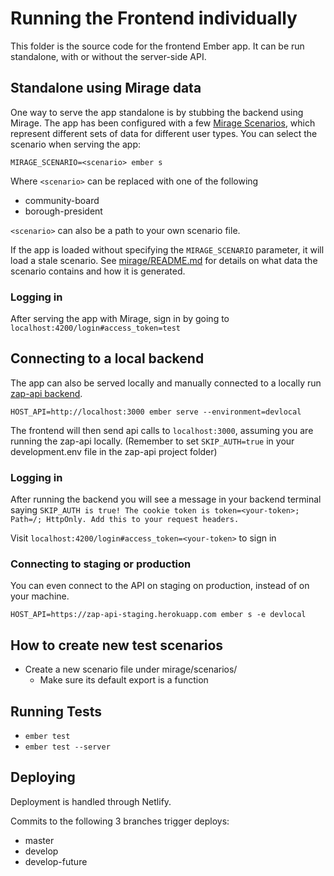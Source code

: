 # Running the Frontend individually 

This folder is the source code for the frontend Ember app. It can be run standalone, with or without the server-side API.

## Standalone using Mirage data
One way to serve the app standalone is by stubbing the backend using Mirage. The app has been configured with a few [Mirage Scenarios](https://github.com/NYCPlanning/labs-zap-search/tree/develop/client/mirage/scenarios), which represent different sets of data for different user types. You can select the scenario when serving the app:

```
MIRAGE_SCENARIO=<scenario> ember s
```

Where `<scenario>` can be replaced with one of the following
- community-board
- borough-president

`<scenario>` can also be a path to your own scenario file.

If the app is loaded without specifying the `MIRAGE_SCENARIO` parameter, it will load a stale scenario.
See [mirage/README.md](./client/mirage/README.md) for details on what data the scenario contains and how it is generated.

### Logging in

After serving the app with Mirage, sign in by going to `localhost:4200/login#access_token=test`

## Connecting to a local backend
The app can also be served locally and manually connected to a locally run [zap-api backend](../server).

```
HOST_API=http://localhost:3000 ember serve --environment=devlocal
```

The frontend will then send api calls to `localhost:3000`, assuming you are running the zap-api locally. (Remember to set `SKIP_AUTH=true` in your development.env file in the zap-api project folder)

### Logging in
After running the backend you will see a message in your backend terminal saying `SKIP_AUTH is true! The cookie token is token=<your-token>; Path=/; HttpOnly. Add this to your request headers.`

Visit `localhost:4200/login#access_token=<your-token>` to sign in

### Connecting to staging or production
You can even connect to the API on staging on production, instead of on your machine.

```
HOST_API=https://zap-api-staging.herokuapp.com ember s -e devlocal
```

## How to create new test scenarios

* Create a new scenario file under mirage/scenarios/
  * Make sure its default export is a function

## Running Tests

* `ember test`
* `ember test --server`

## Deploying

Deployment is handled through Netlify.

Commits to the following 3 branches trigger deploys:

 - master
 - develop
 - develop-future

